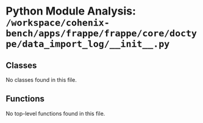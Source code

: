 # Python Module Analysis: `/workspace/cohenix-bench/apps/frappe/frappe/core/doctype/data_import_log/__init__.py`

## Classes

No classes found in this file.


## Functions

No top-level functions found in this file.
